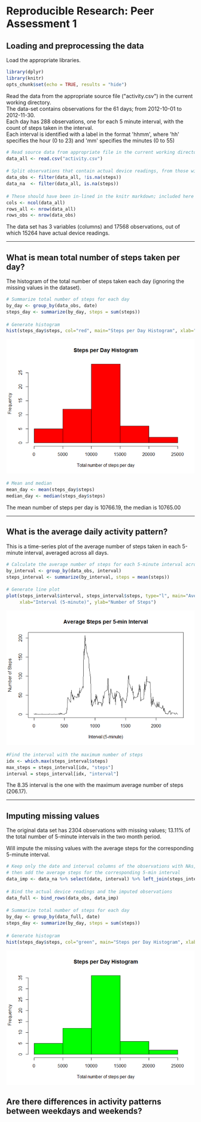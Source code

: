 # Reproducible Research: Peer Assessment 1

## Loading and preprocessing the data

Load the appropriate libraries.


```r
library(dplyr)
library(knitr)
opts_chunk$set(echo = TRUE, results = "hide")
```

Read the data from the appropriate source file ("activity.csv") in the current working directory.  
The data-set contains observations for the 61 days; from 2012-10-01 to 2012-11-30.  
Each day has 288 observations, one for each 5 minute interval, with the count of steps taken in the interval.   
Each interval is identified with a label in the format 'hhmm', where 'hh' specifies the hour (0 to 23) and 'mm' specifies the minutes (0 to 55)


```r
# Read source data from appropriate file in the current working directory
data_all <- read.csv("activity.csv")

# Split observations that contain actual device readings, from those without data
data_obs <- filter(data_all, !is.na(steps))
data_na  <- filter(data_all, is.na(steps))

# These should have been in-lined in the knitr markdown; included here for clarity.
cols <- ncol(data_all)
rows_all <- nrow(data_all)
rows_obs <- nrow(data_obs)
```

The data set has 3 variables (columns) and 17568 observations, out of which 15264 have actual device readings.

*****

## What is mean total number of steps taken per day?

The histogram of the total number of steps taken each day (ignoring the missing values in the dataset).


```r
# Summarize total number of steps for each day
by_day <- group_by(data_obs, date)
steps_day <- summarize(by_day, steps = sum(steps))

# Generate histogram
hist(steps_day$steps, col="red", main="Steps per Day Histogram", xlab="Total number of steps per day")
```

![](PA1_files/figure-html/step_2-1.png) 

```r
# Mean and median
mean_day <- mean(steps_day$steps)
median_day <- median(steps_day$steps)
```

The mean number of steps per day is 10766.19, the median is 10765.00

*****

## What is the average daily activity pattern?

This is a time-series plot of the average number of steps taken in each 5-minute interval, averaged across all days.


```r
# Calculate the average number of steps for each 5-minute interval across all days
by_interval <- group_by(data_obs, interval)
steps_interval <- summarize(by_interval, steps = mean(steps))

# Generate line plot
plot(steps_interval$interval, steps_interval$steps, type="l", main="Average Steps per 5-min Interval",
     xlab="Interval (5-minute)", ylab="Number of Steps")
```

![](PA1_files/figure-html/step_3-1.png) 

```r
#Find the interval with the maximum number of steps
idx <- which.max(steps_interval$steps)
max_steps = steps_interval[idx, "steps"]
interval = steps_interval[idx, "interval"]
```

The 8.35 interval is the one with the maximum average number of steps (206.17).

*****

## Imputing missing values


The original data set has 2304 observations with missing values; 13.11% of the total number of 5-minute intervals in the two month period.  

Will impute the missing values with the average steps for the corresponding 5-minute interval.


```r
# Keep only the date and interval columns of the observations with NAs,
# then add the average steps for the corresponding 5-min interval 
data_imp <- data_na %>% select(date, interval) %>% left_join(steps_interval, by = "interval")

# Bind the actual device readings and the imputed observations
data_full <- bind_rows(data_obs, data_imp)

# Summarize total number of steps for each day
by_day <- group_by(data_full, date)
steps_day <- summarize(by_day, steps = sum(steps))

# Generate histogram
hist(steps_day$steps, col="green", main="Steps per Day Histogram", xlab="Total number of steps per day")
```

![](PA1_files/figure-html/step_4-1.png) 



## Are there differences in activity patterns between weekdays and weekends?
